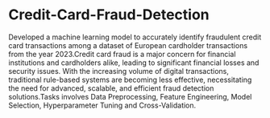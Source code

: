 # Credit-Card-Fraud-Detection
Developed a machine learning model to accurately identify fraudulent credit card transactions among a dataset of 
European cardholder transactions from the year 2023.Credit card fraud is a major concern for financial institutions 
and cardholders alike, leading to significant financial losses and security issues. With the increasing volume of 
digital transactions, traditional rule-based systems are becoming less effective, necessitating the need for advanced, 
scalable, and efficient fraud detection solutions.Tasks involves Data Preprocessing, Feature Engineering, Model 
Selection, Hyperparameter Tuning and Cross-Validation. 
